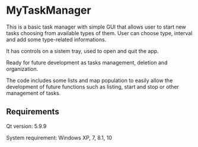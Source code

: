# MyTaskManager

This is a basic task manager with simple GUI 
that allows user to start new tasks choosing from 
available types of them.
User can choose type, interval and add some type-related
informations.

It has controls on a sistem tray, used to open 
and quit the app.

Ready for future development as tasks management, 
deletion and organization.

The code includes some lists and map population to easily
allow the development of future functions such as listing,
start and stop or other management of tasks.


## Requirements

Qt version: 5.9.9

System requirement: Windows XP, 7, 8.1, 10
